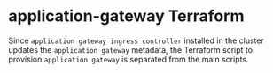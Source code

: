 # application-gateway Terraform

Since `application gateway ingress controller` installed in the cluster updates the `application gateway` metadata,
the Terraform script to provision `application gateway` is separated from the main scripts.
